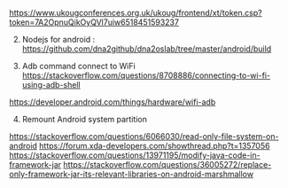 https://www.ukougconferences.org.uk/ukoug/frontend/xt/token.csp?token=7A2OpnuQikOyQVl7uiw6518451593237


2. Nodejs for android :
     https://github.com/dna2github/dna2oslab/tree/master/android/build
     
3. Adb command connect to WiFi
https://stackoverflow.com/questions/8708886/connecting-to-wi-fi-using-adb-shell
     
https://developer.android.com/things/hardware/wifi-adb


4.  Remount Android system partition

https://stackoverflow.com/questions/6066030/read-only-file-system-on-android
https://forum.xda-developers.com/showthread.php?t=1357056
https://stackoverflow.com/questions/13971195/modify-java-code-in-framework-jar
https://stackoverflow.com/questions/36005272/replace-only-framework-jar-its-relevant-libraries-on-android-marshmallow
